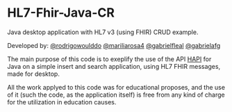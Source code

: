# HL7-Fhir-Java-CR
Java desktop application with HL7 v3 (using FHIR) CRUD example.

Developed by:
[@rodrigowoulddo](https://github.com/rodrigowoulddo)
[@mariliarosa4](https://github.com/mariliarosa4)
[@gabrielfleal](https://github.com/gabrielfleal)
[@gabrielafg](https://github.com/gabrielafg)

The main purpose of this code is to exeplify the use of the API [HAPI](http://hapifhir.io/) for Java on a simple insert and search application, using HL7 FHIR messages, made for desktop.

All the work applyed to this code was for educational proposes, and the use of it (such the code, as the application itself) is free from any kind of charge for the utilization in education causes.
